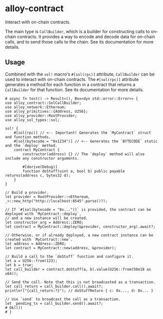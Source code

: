 # alloy-contract

Interact with on-chain contracts.

The main type is `CallBuilder`, which is a builder for constructing calls to on-chain contracts.
It provides a way to encode and decode data for on-chain calls, and to send those calls to the chain.
See its documentation for more details.

## Usage

Combined with the `sol!` macro's `#[sol(rpc)]` attribute, `CallBuilder` can be used to interact with
on-chain contracts. The `#[sol(rpc)]` attribute generates a method for each function in a contract
that returns a `CallBuilder` for that function. See its documentation for more details.

```rust,no_run
# async fn test() -> Result<(), Box<dyn std::error::Error>> {
use alloy_contract::SolCallBuilder;
use alloy_network::Ethereum;
use alloy_primitives::{Address, U256};
use alloy_provider::RootProvider;
use alloy_sol_types::sol;

sol! {
    #[sol(rpc)] // <-- Important! Generates the `MyContract` struct and function methods.
    #[sol(bytecode = "0x1234")] // <-- Generates the `BYTECODE` static and the `deploy` method.
    contract MyContract {
        constructor(address) {} // The `deploy` method will also include any constructor arguments.

        #[derive(Debug)]
        function doStuff(uint a, bool b) public payable returns(address c, bytes32 d);
    }
}

// Build a provider.
let provider = RootProvider::<Ethereum, _>::new_http("http://localhost:8545".parse()?);

// If `#[sol(bytecode = "0x...")]` is provided, the contract can be deployed with `MyContract::deploy`,
// and a new instance will be created.
let constructor_arg = Address::ZERO;
let contract = MyContract::deploy(&provider, constructor_arg).await?;

// Otherwise, or if already deployed, a new contract instance can be created with `MyContract::new`.
let address = Address::ZERO;
let contract = MyContract::new(address, &provider);

// Build a call to the `doStuff` function and configure it.
let a = U256::from(123);
let b = true;
let call_builder = contract.doStuff(a, b).value(U256::from(50e18 as u64));

// Send the call. Note that this is not broadcasted as a transaction.
let call_return = call_builder.call().await?;
println!("{call_return:?}"); // doStuffReturn { c: 0x..., d: 0x... }

// Use `send` to broadcast the call as a transaction.
let _pending_tx = call_builder.send().await?;
# Ok(())
# }
```
